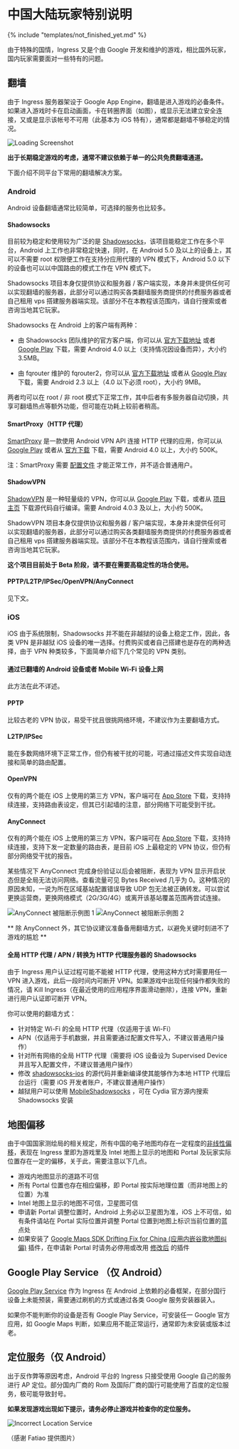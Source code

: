 # 中国大陆玩家特别说明

{% include "templates/not_finished_yet.md" %}

由于特殊的国情，Ingress 又是个由 Google 开发和维护的游戏，相比国外玩家，国内玩家需要面对一些特有的问题。

## 翻墙

由于 Ingress 服务器架设于 Google App Engine，翻墙是进入游戏的必备条件。如果进入游戏时卡在启动画面，卡在转圈界面（如图），或显示无法建立安全连接，又或是显示该帐号不可用（此基本为 iOS 特有），通常都是翻墙不够稳定的情况。

![Loading Screenshot](images/loading.png)

**出于长期稳定游戏的考虑，通常不建议依赖于单一的公共免费翻墙通道。**

下面介绍不同平台下常用的翻墙解决方案。

### Android

Android 设备翻墙通常比较简单，可选择的服务也比较多。

#### Shadowsocks

目前较为稳定和使用较为广泛的是 [Shadowsocks](http://shadowsocks.org/)，该项目能稳定工作在多个平台，Android 上工作也非常稳定快速，同时，在 Android 5.0 及以上的设备上，其可以不需要 root 权限便工作在支持分应用代理的 VPN 模式下，Android 5.0 以下的设备也可以以中国路由的模式工作在 VPN 模式下。

Shadowsocks 项目本身仅提供协议和服务器 / 客户端实现，本身并未提供任何可以实现翻墙的服务器，此部分可以通过购买各类翻墙服务商提供的付费服务器或者自己租用 vps 搭建服务器端实现。该部分不在本教程该范围内，请自行搜索或者咨询当地其它玩家。

Shadowsocks 在 Android 上的客户端有两种：

 * 由 Shadowsocks 团队维护的官方客户端，你可以从 [官方下载地址](https://github.com/shadowsocks/shadowsocks-android/releases) 或者 [Google Play](https://play.google.com/store/apps/details?id=com.github.shadowsocks) 下载，需要 Android 4.0 以上（支持情况因设备而异），大小约 3.5MB。

 * 由 fqrouter 维护的 fqrouter2，你可以从 [官方下载地址](https://s3-ap-southeast-1.amazonaws.com/fqrouter/fqrouter-latest.html) 或者从 [Google Play](https://play.google.com/store/apps/details?id=fq.router2) 下载，需要 Android 2.3 以上（4.0 以下必须 root），大小约 9MB。

两者均可以在 root / 非 root 模式下正常工作，其中后者有多服务器自动切换，共享可翻墙热点等额外功能，但可能在功耗上较前者稍高。

#### SmartProxy（HTTP 代理）

[SmartProxy](http://smartproxy.me/) 是一款使用 Android VPN API 连接 HTTP 代理的应用，你可以从 [Google Play](https://play.google.com/store/apps/details?id=me.smartproxy) 或者从 [官方下载](http://smartproxy.me/app/SmartProxy.apk) 下载，需要 Android 4.0 以上，大小约 500K。

注：SmartProxy 需要 [配置文件](http://smartproxy.me/config.html) 才能正常工作，并不适合普通用户。

#### ShadowVPN

[ShadowVPN](https://shadowvpn.org/) 是一种轻量级的 VPN，你可以从 [Google Play](https://play.google.com/store/apps/details?id=clowwindy.shadowvpn) 下载，或者从 [项目主页](https://github.com/clowwindy/ShadowVPNAndroid) 下载源代码自行编译。需要 Android 4.0.3 及以上，大小约 500K。

ShadowVPN 项目本身仅提供协议和服务器 / 客户端实现，本身并未提供任何可以实现翻墙的服务器，此部分可以通过购买各类翻墙服务商提供的付费服务器或者自己租用 vps 搭建服务器端实现。该部分不在本教程该范围内，请自行搜索或者咨询当地其它玩家。

**这个项目目前处于 Beta 阶段，请不要在需要高稳定性的场合使用。**

#### PPTP/L2TP/IPSec/OpenVPN/AnyConnect

见下文。

### iOS

iOS 由于系统限制，Shadowsocks 并不能在非越狱的设备上稳定工作，因此，各类 VPN 是非越狱 iOS 设备的唯一选择。付费购买或者自己搭建也是存在的两种选择，由于 VPN 种类较多，下面简单介绍下几个常见的 VPN 类别。

#### 通过已翻墙的 Android 设备或者 Mobile Wi-Fi 设备上网

此方法在此不详述。

#### PPTP

比较古老的 VPN 协议，易受干扰且很挑网络环境，不建议作为主要翻墙方式。

#### L2TP/IPSec

能在多数网络环境下正常工作，但仍有被干扰的可能，可通过描述文件实现自动连接和简单的路由配置。

#### OpenVPN

仅有的两个能在 iOS 上使用的第三方 VPN，客户端可在 [App Store](https://itunes.apple.com/us/app/openvpn-connect/id590379981?mt=8) 下载，支持持续连接，支持路由表设定，但其已引起墙的注意，部分网络下可能受到干扰。

#### AnyConnect

仅有的两个能在 iOS 上使用的第三方 VPN，客户端可在 [App Store](https://itunes.apple.com/us/app/cisco-anyconnect/id392790924?mt=8) 下载，支持持续连接，支持下发一定数量的路由表，是目前 iOS 上最稳定的 VPN 协议，但仍有部分网络受干扰的报告。

某些情况下 AnyConnect 完成身份验证以后会被阻断，表现为 VPN 显示开启状态但是全局无法访问网络。查看流量可见 Bytes Received 几乎为 0。这种情况的原因未知，一说为所在区域基站配置错误导致 UDP 包无法被正确转发。可以尝试更换运营商，更换网络模式（2G/3G/4G）或离开该基站覆盖范围再尝试连接。

![AnyConnect 被阻断示例图 1](images/anyconnect-interrupted-1.png) ![AnyConnect 被阻断示例图 2](images/anyconnect-interrupted-2.png)

** 除 AnyConnect 外，其它协议建议准备备用翻墙方式，以避免关键时刻进不了游戏的尴尬 **

#### 全局 HTTP 代理 / APN / 转换为 HTTP 代理服务器的 Shadowsocks

由于 Ingress 用户认证过程可能不能被 HTTP 代理，使用这种方式时需要用任一 VPN 进入游戏，此后一段时间内可断开 VPN。如果游戏中出现任何操作都失败的情况，请 Kill Ingress（在最近使用的应用程序界面滑动删除），连接 VPN，重新进行用户认证即可断开 VPN。

你可以使用的翻墙方式：

 * 针对特定 Wi-Fi 的全局 HTTP 代理（仅适用于该 Wi-Fi）
 * APN（仅适用于手机数据，并且需要通过配置文件写入，不建议普通用户操作）
 * 针对所有网络的全局 HTTP 代理（需要将 iOS 设备设为 Supervised Device 并且写入配置文件，不建议普通用户操作）
 * 修改 [shadowsocks-ios](https://github.com/shadowsocks/shadowsocks-iOS) 的源代码并重新编译使其能够作为本地 HTTP 代理后台运行（需要 iOS 开发者账户，不建议普通用户操作）
 * 越狱用户可以使用 [MobileShadowsocks](https://github.com/linusyang/MobileShadowSocks) ，可在 Cydia 官方源内搜索 Shadowsocks 安装

## 地图偏移

由于中国国家测绘局的相关规定，所有中国的电子地图均存在一定程度的[非线性偏移](http://baike.baidu.com/view/3163334.htm)，表现在 Ingress 里即为游戏里及 Intel 地图上显示的地图和 Portal 及玩家实际位置存在一定的偏移，关于此，需要注意以下几点。

 * 游戏内地图显示的道路不可信
 * 所有 Portal 位置也存在相应偏移，即 Portal 按实际地理位置（而非地图上的位置）为准
 * Intel 地图上显示的地图不可信，卫星图可信
 * 申请新 Portal 调整位置时，Android 上务必以卫星图为准，iOS 上不可信，如有条件请站在 Portal 实际位置并调整 Portal 位置到地图上标识当前位置的蓝点处
 * 如果安装了 [Google Maps SDK Drifting Fix for China (应用内嵌谷歌地图纠偏)](http://repo.xposed.info/module/com.oasisfeng.google.maps.rectify) 插件，在申请新 Portal 时请务必停用或改用 [修改后](https://docs.google.com/file/d/0BxNnvIFWQpP2aWdCTkdqUXdnekk/edit) 的插件

## Google Play Service （仅 Android）

[Google Play Service](https://play.google.com/store/apps/details?id=com.google.android.gms) 作为 Ingress 在 Android 上依赖的必备框架，在部分国行设备上未能预装，需要通过刷机的方式或通过各类 Google 服务安装器装入。

如果你不能判断你的设备是否有 Google Play Service，可安装任一 Google 官方应用，如 Google Maps 判断，如果应用不能正常运行，通常即为未安装或版本过老。

## 定位服务（仅 Android）

出于反作弊等原因考虑，Android 平台的 Ingress 只接受使用 Google 自己的服务进行 AP 定位。部分国内厂商的 Rom 及国际厂商的国行可能使用了百度的定位服务，极可能导致封号。

**如果发现游戏出现如下提示，请务必停止游戏并检查你的定位服务。**

![Incorrect Location Service](images/incorrect_location_service.png)

（感谢 Fatiao 提供图片）

